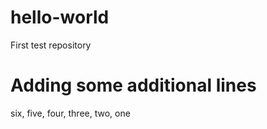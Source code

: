# hello-world
First test repository
# Adding some additional lines 
six, five, four, three, two, one
